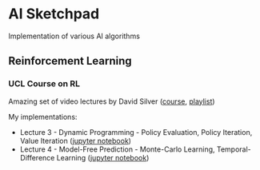 # AI Sketchpad

Implementation of various AI algorithms

## Reinforcement Learning

### UCL Course on RL
Amazing set of video lectures by David Silver ([course](http://www0.cs.ucl.ac.uk/staff/d.silver/web/Teaching.html), [playlist](https://www.youtube.com/playlist?list=PLMZdRRhAoLnKFxZlmFoFp0uHVvN2PSE9T))

My implementations:
* Lecture 3 - Dynamic Programming - Policy Evaluation, Policy Iteration, Value Iteration ([jupyter notebook](UCL%20-%20Course%20on%20RL%20by%20David%20Silver/Lecture%2030%20-%20Planning%20by%20Dynamic%20Programming/Planning%20by%20Dynamic%20Programming.ipynb))
* Lecture 4 - Model-Free Prediction - Monte-Carlo Learning, Temporal-Difference Learning ([jupyter notebook](UCL%20-%20Course%20on%20RL%20by%20David%20Silver/Lecture%2040%20-%20Model-Free%20Predictionby%20Dynamic%20Programming/Planning%20by%20Dynamic%20Programming.ipynb))
